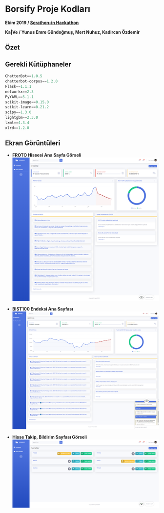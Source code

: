 # Borsify Proje Kodları
**Ekim 2019 / [Serathon-in Hackathon](http://serathonin.org.tr/default.aspx)**

**Ka|Ve / Yunus Emre Gündoğmuş, Mert Nuhuz, Kadircan Özdemir**

## Özet


## Gerekli Kütüphaneler

``` python
ChatterBot==1.0.5
chatterbot-corpus==1.2.0
Flask==1.1.1
networkx==2.3
PyYAML==5.1.1
scikit-image==0.15.0
scikit-learn==0.21.2
scipy==1.3.0
lightgbm==2.3.0
lxml==4.3.4
xlrd==1.2.0
```

## Ekran Görüntüleri

- **FROTO Hissesi Ana Sayfa Görseli**
![Froto Ana Sayfa Görsel](froto_gorsel.png)

- **BIST100 Endeksi Ana Sayfası**
![Froto Ana Sayfa Görsel](bist_gorsel.png)

- **Hisse Takip, Bildirim Sayfası Görseli**
![Froto Ana Sayfa Görsel](listeler_gorsel.png)

